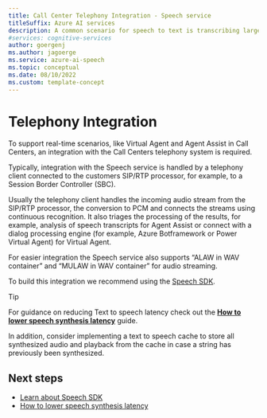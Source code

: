 ```yaml
---
title: Call Center Telephony Integration - Speech service
titleSuffix: Azure AI services
description: A common scenario for speech to text is transcribing large volumes of telephony data that come from various systems, such as interactive voice response (IVR) in real-time. This requires an integration with the Telephony System used.
#services: cognitive-services
author: goergenj
ms.author: jagoerge
ms.service: azure-ai-speech
ms.topic: conceptual
ms.date: 08/10/2022
ms.custom: template-concept
---
```


# Telephony Integration

To support real-time scenarios, like Virtual Agent and Agent Assist in Call Centers, an integration with the Call Centers telephony system is required.

Typically, integration with the Speech service is handled by a telephony client connected to the customers SIP/RTP processor, for example, to a Session Border Controller (SBC).

Usually the telephony client handles the incoming audio stream from the SIP/RTP processor, the conversion to PCM and connects the streams using continuous recognition. It also triages the processing of the results, for example, analysis of speech transcripts for Agent Assist or connect with a dialog processing engine (for example, Azure Botframework or Power Virtual Agent) for Virtual Agent.

For easier integration the Speech service also supports “ALAW in WAV container” and “MULAW in WAV container” for audio streaming.

To build this integration we recommend using the [Speech SDK](./speech-sdk.md).


> [!TIP]
> For guidance on reducing Text to speech latency check out the **[How to lower speech synthesis latency](./how-to-lower-speech-synthesis-latency.md?pivots=programming-language-csharp)** guide.
> 
> In addition, consider implementing a text to speech cache to store all synthesized audio and playback from the cache in case a string has previously been synthesized.

## Next steps

* [Learn about Speech SDK](./speech-sdk.md)
* [How to lower speech synthesis latency](./how-to-lower-speech-synthesis-latency.md)
